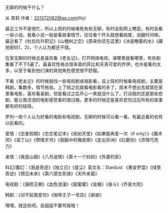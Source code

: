 无聊的时候干什么？

从 周莉 作者：331372082@qq.com(lily)

最近工作不是很忙，所以上班的时候难免有些无聊，有时会到网上瞎逛，有时会看一些小说。我看小说一般是看故事情节，往往看个开头就想看结尾，消磨时间嘛。最近看了《杜拉拉升职记》《山楂树之恋》《原来你还在这里》《冰是睡着的水》《藏地密码1，2》，个人认为都还不错。

在家无聊的时候总是喜欢看《老友记》，打开网络电视，演哪里就看哪里，有些剧集看了不下5遍了。最喜欢性格古怪率直的菲比和天真可爱的乔伊。也许是看的太多，以至于看到他们演的其他角色感觉很不舒服。

不看《老友记》的时候就找一些电视剧或电影看，没上班的时候看电视剧，主要是韩剧，集数多，情节拖沓。上了班之后就看电影看的多了，周末不想出去就窝在家里看电影，喜欢看喜剧，但是看过之后开心一笑就没什么了，打动我的还是那些悲剧，能让我流泪的电影感觉看的很过瘾。更多的时候还是喜欢悲伤过后所有的故事都有好的结局。

罗列一些个人认为好看的电影和电视剧，无聊的时候可以看一看，有最近看的也有以前看的。

爱情：《恋爱假期》《恋恋笔记本》《宛如天堂》《如果能再爱一次（if only）》《魔术师》《诺丁山》《燃情岁月》《我脑中的橡皮擦》《走出非洲》《红磨坊》《浓情巧克力》

亲情：《我是山姆》《八月迷情》《第十一个妈妈》《外婆的家》

科幻/魔幻：《我是奇迹》《独立日》《星尘》英文名：Stardust 《黄金罗盘》《绿里奇迹》《预见未来》《第六感生死缘》《天外来菌》

电视剧：《康熙王朝》《血色浪漫》《甜蜜蜜》《金婚》《奋斗》《乔家大院》

韩剧：《对不起我爱你》《咖啡王子一号店》《谢谢》



嘿嘿，就这些吧。岳姐姐不要骂我哦！
